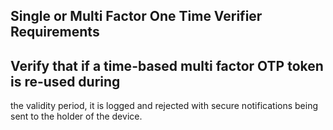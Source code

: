 ## Single or Multi Factor One Time Verifier Requirements

## Verify that if a time-based multi factor OTP token is re-used during
the validity period, it is logged and rejected with secure notifications
being sent to the holder of the device.

